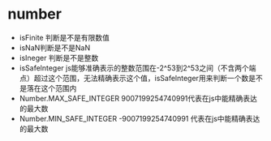 # number
+ isFinite 判断是不是有限数值
+ isNaN判断是不是NaN
+ isIneger 判断是不是整数
+ isSafelnteger js能够准确表示的整数范围在-2^53到2^53之间（不含两个端点）超过这个范围，无法精确表示这个值，isSafelnteger用来判断一个数是不是落在这个范围内  
+ Number.MAX_SAFE_INTEGER 9007199254740991代表在js中能精确表达的最大数
+ Number.MIN_SAFE_INTEGER -9007199254740991 代表在js中能精确表达的最大数
